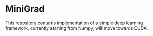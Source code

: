# MiniGrad
This repository contains implementation of a simple deep learning framework, currently starting from Numpy, will move towards CUDA.

